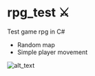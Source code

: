 # rpg_test :crossed_swords:
Test game rpg in C#

- Random map
- Simple player movement

![alt_text](https://i.imgur.com/chUXglV.png)
